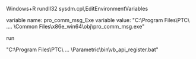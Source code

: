 Windows+R
rundll32 sysdm.cpl,EditEnvironmentVariables

variable name: pro_comm_msg_Exe
variable value: "C:\Program Files\PTC\ .... \Common Files\x86e_win64\obj\pro_comm_msg.exe"




run

"C:\Program Files\PTC\ ... \Parametric\bin\vb_api_register.bat"

